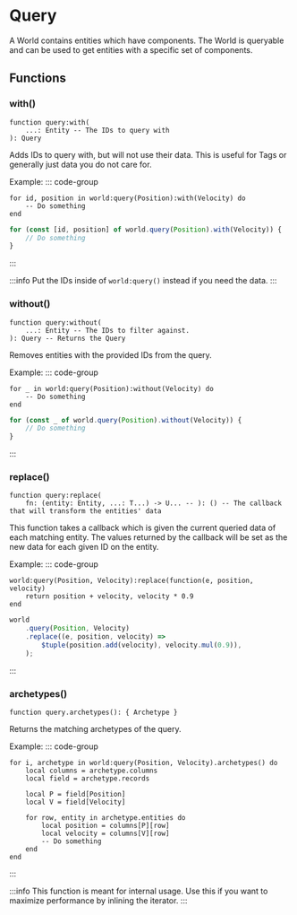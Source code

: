 # Query

A World contains entities which have components. The World is queryable and can be used to get entities with a specific set of components.

## Functions

### with()
```luau
function query:with(
    ...: Entity -- The IDs to query with
): Query
```
Adds IDs to query with, but will not use their data. This is useful for Tags or generally just data you do not care for.

Example:
::: code-group

```luau [luau]
for id, position in world:query(Position):with(Velocity) do
    -- Do something
end
```

```ts [typescript]
for (const [id, position] of world.query(Position).with(Velocity)) {
    // Do something
}
```

:::

:::info
Put the IDs inside of `world:query()` instead if you need the data.
:::

### without()

```luau
function query:without(
    ...: Entity -- The IDs to filter against.
): Query -- Returns the Query
```
Removes entities with the provided IDs from the query.

Example:
::: code-group

```luau [luau]
for _ in world:query(Position):without(Velocity) do
    -- Do something
end
```

```ts [typescript]
for (const _ of world.query(Position).without(Velocity)) {
    // Do something
}
```

:::

### replace()

```luau
function query:replace(
    fn: (entity: Entity, ...: T...) -> U... -- ): () -- The callback that will transform the entities' data
```
This function takes a callback which is given the current queried data of each matching entity. The values returned by the callback will be set as the new data for each given ID on the entity.

Example:
::: code-group

```luau [luau]
world:query(Position, Velocity):replace(function(e, position, velocity)
    return position + velocity, velocity * 0.9
end
```

```ts [typescript]
world
    .query(Position, Velocity)
    .replace((e, position, velocity) =>
        $tuple(position.add(velocity), velocity.mul(0.9)),
    );
```

:::


### archetypes()
```luau
function query.archetypes(): { Archetype }
```
Returns the matching archetypes of the query.

Example:
::: code-group

```luau [luau]
for i, archetype in world:query(Position, Velocity).archetypes() do
    local columns = archetype.columns
    local field = archetype.records

    local P = field[Position]
    local V = field[Velocity]

    for row, entity in archetype.entities do
        local position = columns[P][row]
        local velocity = columns[V][row]
        -- Do something
    end
end
```

:::

:::info
This function is meant for internal usage. Use this if you want to maximize performance by inlining the iterator.
:::
